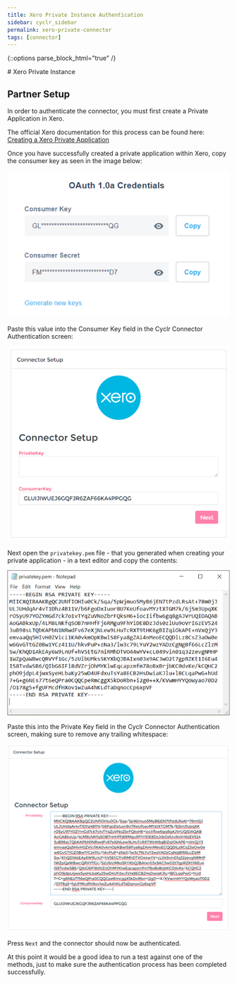 ```yaml
---
title: Xero Private Instance Authentication
sidebar: cyclr_sidebar
permalink: xero-private-connector
tags: [connector]
---
```

{::options parse_block_html="true" /}
<section class="card">
# Xero Private Instance

Partner Setup
-------------

In order to authenticate the connector, you must first create a Private Application in Xero.

The official Xero documentation for this process can be found here:
[Creating a Xero Private Application](https://developer.xero.com/documentation/auth-and-limits/private-applications)

Once you have successfully created a private application within Xero, copy the consumer key as seen in the image below:

![](./images/consumer_key.PNG)

Paste this value into the Consumer Key field in the Cyclr Connector Authentication screen:

![](./images/consumer_key_connector.PNG)

Next open the `privatekey.pem` file - that you generated when creating your private application - in a text editor and copy the contents:

![](./images/privatekey_text.PNG)

Paste this into the Private Key field in the Cyclr Connector Authentication screen, making sure to remove any trailing whitespace:

![](./images/privatekey_connector.PNG)

Press `Next` and the connector should now be authenticated.

At this point it would be a good idea to run a test against one of the methods, just to make sure the authentication process has been completed successfully.

</section>
